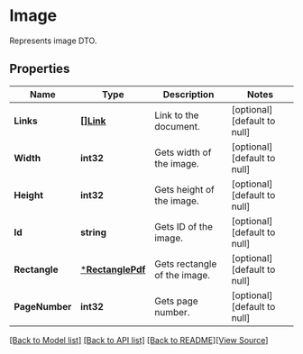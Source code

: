 # Image
Represents image DTO.

## Properties
Name | Type | Description | Notes
------------ | ------------- | ------------- | -------------
**Links** | [**[]Link**](Link.md) | Link to the document. | [optional] [default to null]
**Width** | **int32** | Gets width of the image. | [optional] [default to null]
**Height** | **int32** | Gets height of the image. | [optional] [default to null]
**Id** | **string** | Gets ID of the image. | [optional] [default to null]
**Rectangle** | [***RectanglePdf**](RectanglePdf.md) | Gets rectangle of the image. | [optional] [default to null]
**PageNumber** | **int32** | Gets page number. | [optional] [default to null]

[[Back to Model list]](../README.md#documentation-for-models) [[Back to API list]](../README.md#documentation-for-api-endpoints) [[Back to README]](../README.md)[[View Source]](../image.go)


